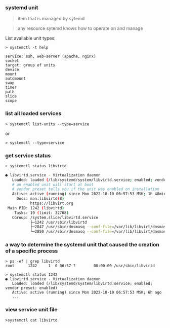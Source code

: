 
### systemd unit

> item that is managed by sytemd

> any resource sytemd knows how to operate on and manage

List available unit types:
```shell
> systemctl -t help

service: ssh, web-server (apache, nginx)
socket
target: group of units
device
mount
automount
swap
timer
path
slice
scope
```

### list all loaded services

```shell
> systemctl list-units --type=service
```
or

```shell
> systemctl --type=service
```

### get service status
```bash
> systemctl status libvirtd

● libvirtd.service - Virtualization daemon
   Loaded: loaded (/lib/systemd/system/libvirtd.service; enabled; vendor preset: enabled)
   # an enabled unit will start at boot
   # vendor preset tells you if the unit was enabled on installation
   Active: active (running) since Mon 2022-10-10 06:57:53 MSK; 1h 48min ago
     Docs: man:libvirtd(8)
           https://libvirt.org
 Main PID: 1242 (libvirtd)
    Tasks: 19 (limit: 32768)
   CGroup: /system.slice/libvirtd.service
           ├─1242 /usr/sbin/libvirtd
           ├─2847 /usr/sbin/dnsmasq --conf-file=/var/lib/libvirt/dnsmasq/default.conf --leasefile-ro --dhcp-script=/usr/lib/libvirt/libvirt_l
           └─2850 /usr/sbin/dnsmasq --conf-file=/var/lib/libvirt/dnsmasq/default.conf --leasefile-ro --dhcp-script=/usr/lib/libvirt/libvirt_l
```

### a way to determine the systemd unit that caused the creation of a specific process

```shell
> ps -ef | grep libvirtd
root      1242     1  0 06:57 ?        00:00:00 /usr/sbin/libvirtd

> systemctl status 1242
● libvirtd.service - Virtualization daemon
   Loaded: loaded (/lib/systemd/system/libvirtd.service; enabled; vendor preset: enabled)
   Active: active (running) since Mon 2022-10-10 06:57:53 MSK; 6h ago
   ...
```

### view service unit file

```shell
>systemctl cat libvirtd
```

```
```